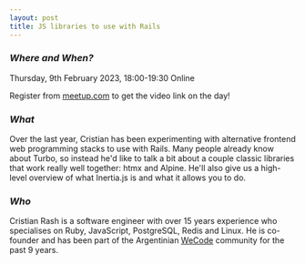```yaml
---
layout: post
title: JS libraries to use with Rails
---
```


### *Where and When?*

Thursday, 9th February 2023, 18:00-19:30
Online

Register from [meetup.com](https://www.meetup.com/scotrug/events/290956169/) to get the video link on the day! 

### *What*

Over the last year, Cristian has been experimenting with alternative frontend web programming stacks to use with 
Rails.
Many people already know about Turbo, so instead he'd like to talk a bit about a couple classic libraries that work 
really well together: htmx and Alpine.
He'll also give us a high-level overview of what Inertia.js is and what it allows you to do.

### *Who*

Cristian Rash is a software engineer with over 15 years experience who specialises on Ruby, JavaScript, PostgreSQL, 
Redis and Linux.
He is co-founder and has been part of the Argentinian [WeCode](https://wecode.io/en/) community for the past 9 years.

